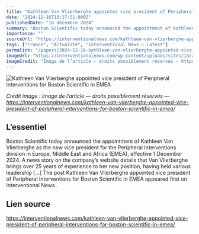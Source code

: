 ```yaml
---
title: "Kathleen Van Vlierberghe appointed vice president of Peripheral Interventions for Boston Scientific in EMEA"
date: "2024-12-16T10:37:51.000Z"
publishedDate: "16 décembre 2024"
summary: "Boston Scientific today announced the appointment of Kathleen Van Vlierberghe as the new vice president for the Peripheral Interventions division in Europe, Middle East and Africa (EMEA), effective 1 December 2024. A news story on the company&#8217;s website details that Van Vlierberghe brings over 25 years of experience to her new position, having held various leadership [&#8230;] The post Kathleen Van Vlierberghe appointed vice president of Peripheral Interventions for Boston Scientific in EMEA appeared first on Interventional News ."
importance: ""
sourceUrl: "https://interventionalnews.com/kathleen-van-vlierberghe-appointed-vice-president-of-peripheral-interventions-for-boston-scientific-in-emea/"
tags: ["France", "Actualité", "Interventional News — Latest"]
permalink: "/papers/2024-12-16-kathleen-van-vlierberghe-appointed-vice-president-of-peripheral-interventions-for-boston-scientific-in-emea"
imageUrl: "https://interventionalnews.com/wp-content/uploads/sites/13/2024/12/Boston_Scientific_Logo.jpg"
imageCredit: "Image de l’article — droits possiblement réservés — https://interventionalnews.com/kathleen-van-vlierberghe-appointed-vice-president-of-peripheral-interventions-for-boston-scientific-in-emea/"
---
```


![Kathleen Van Vlierberghe appointed vice president of Peripheral Interventions for Boston Scientific in EMEA](https://interventionalnews.com/wp-content/uploads/sites/13/2024/12/Boston_Scientific_Logo.jpg)

*Crédit image : Image de l’article — droits possiblement réservés — https://interventionalnews.com/kathleen-van-vlierberghe-appointed-vice-president-of-peripheral-interventions-for-boston-scientific-in-emea/*

## L’essentiel

Boston Scientific today announced the appointment of Kathleen Van Vlierberghe as the new vice president for the Peripheral Interventions division in Europe, Middle East and Africa (EMEA), effective 1 December 2024. A news story on the company&#8217;s website details that Van Vlierberghe brings over 25 years of experience to her new position, having held various leadership [&#8230;] The post Kathleen Van Vlierberghe appointed vice president of Peripheral Interventions for Boston Scientific in EMEA appeared first on Interventional News .

## Lien source

https://interventionalnews.com/kathleen-van-vlierberghe-appointed-vice-president-of-peripheral-interventions-for-boston-scientific-in-emea/
